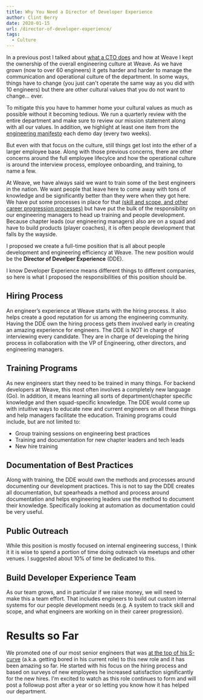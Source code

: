 ```yaml
---
title: Why You Need a Director of Developer Experience
author: Clint Berry
date: 2020-01-15  
url: /director-of-developer-experience/
tags:
  - Culture
---
```


In a previous post I talked about [what a CTO does](/what-does-a-cto-do/) and how at Weave I kept the ownership of the overall engineering culture at Weave. As we have grown (now to over 60 engineers) it gets harder and harder to manage the communication and operational culture of the department. In some ways, things have to change (you just can't operate the same way as you did with 10 engineers) but there are other cultural values that you do not want to change... ever.

To mitigate this you have to hammer home your cultural values as much as possible without it becoming tedious. We run a quarterly review with the entire department and make sure to review our mission statement along with all our values. In addition, we highlight at least one item from the [engineering manifesto](https://manual.weavelab.xyz/culture/core-values#engineering-manifesto) each demo day (every two weeks).

But even with that focus on the culture, still things get lost into the ether of a larger employee base. Along with those previous concerns, there are other concerns around the full employee lifecylce and how the operational culture is around the interview process, employee onboarding, and training, to name a few. 

At Weave, we have always said we want to train some of the best engineers in the nation. We want people that leave here to come away with tons of knowledge and be significantly better than they were when they got here. We have put some processes in place for that [(skill and scope, and other career progression processes)](https://manual.weavelab.xyz/engineering-chapters-guide/career-development) but have put the bulk of the responsibility on our engineering managers to head up training and people development. Because chapter leads (our engineering managers) also are on a squad and have to build products (player coaches), it is often people development that falls by the wayside. 

I proposed we create a full-time position that is all about people development and engineering efficiency at Weave. The new position would be the **Director of Develper Experience** (DDE).

I know Developer Experience means different things to different companies, so here is what I proposed the responsibilities of this position should be.

## Hiring Process

An engineer’s experience at Weave starts with the hiring process. It also helps create a good reputation for us among the engineering community. Having the DDE own the hiring process gets them involved early in creating an amazing experience for engineers. The DDE is NOT in charge of interviewing every candidate. They are in charge of developing the hiring process in collaboration with the VP of Engineering, other directors, and engineering managers.

## Training Programs

As new engineers start they need to be trained in many things. For backend developers at Weave, this most often involves a completely new language (Go). In addition, it means learning all sorts of department/chapter specific knowledge and then squad-specific knowledge. The DDE would come up with intuitive ways to educate new and current engineers on all these things and help managers facilitate the education. Training programs could include, but are not limited to:

* Group training sessions on engineering best practices
* Training and documentation for new chapter leaders and tech leads
* New hire training

## Documentation of Best Practices

Along with training, the DDE would own the methods and processes around documenting our development practices. This is not to say the DDE creates all documentation, but spearheads a method and process around documentation and helps engineering leaders use the method to document their knowledge. Specifically looking at automation as documentation could be very useful.

## Public Outreach

While this position is mostly focused on internal engineering success, I think it it is wise to spend a portion of time doing outreach via meetups and other venues. I suggested about 10% of time be dedicated to this.

## Build Developer Experience Team

As our team grows, and in particular if we raise money, we will need to make this a team effort. That includes engineers to build out custom internal systems for our people development needs (e.g. A system to track skill and scope, and what engineers are working on in their career progression).

# Results so Far

We promoted one of our most senior engineers that was [at the top of his S-curve](https://whitneyjohnson.com/build-an-a-team/) (a.k.a. getting bored in his current role) to this new role and it has been amazing so far. He started with his focus on the hiring process and based on surveys of new employees he increased satisfaction significantly for the new hires. I'm excited to watch as this role continues to form and will post a followup post after a year or so letting you know how it has helped our department.







